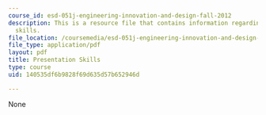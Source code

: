 ```yaml
---
course_id: esd-051j-engineering-innovation-and-design-fall-2012
description: This is a resource file that contains information regarding presentation
  skills.
file_location: /coursemedia/esd-051j-engineering-innovation-and-design-fall-2012/140535df6b9828f69d635d57b652946d_MITESD_051JF12_Lec14_1.pdf
file_type: application/pdf
layout: pdf
title: Presentation Skills
type: course
uid: 140535df6b9828f69d635d57b652946d

---
```

None